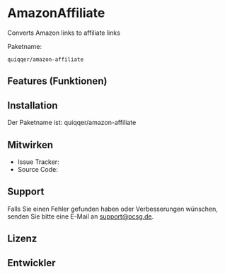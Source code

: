 AmazonAffiliate
========

Converts Amazon links to affiliate links

Paketname:

    quiqqer/amazon-affiliate


Features (Funktionen)
--------


Installation
------------

Der Paketname ist: quiqqer/amazon-affiliate


Mitwirken
----------

- Issue Tracker: 
- Source Code: 


Support
-------

Falls Sie einen Fehler gefunden haben oder Verbesserungen wünschen,
senden Sie bitte eine E-Mail an support@pcsg.de.


Lizenz
-------


Entwickler
--------
